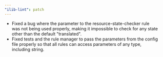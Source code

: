 ```yaml
---
"ilib-lint": patch
---
```


- Fixed a bug where the parameter to the resource-state-checker
  rule was not being used properly, making it impossible to check
  for any state other than the default "translated".
- Fixed tests and the rule manager to pass the parameters from
  the config file properly so that all rules can access parameters
  of any type, including string.
